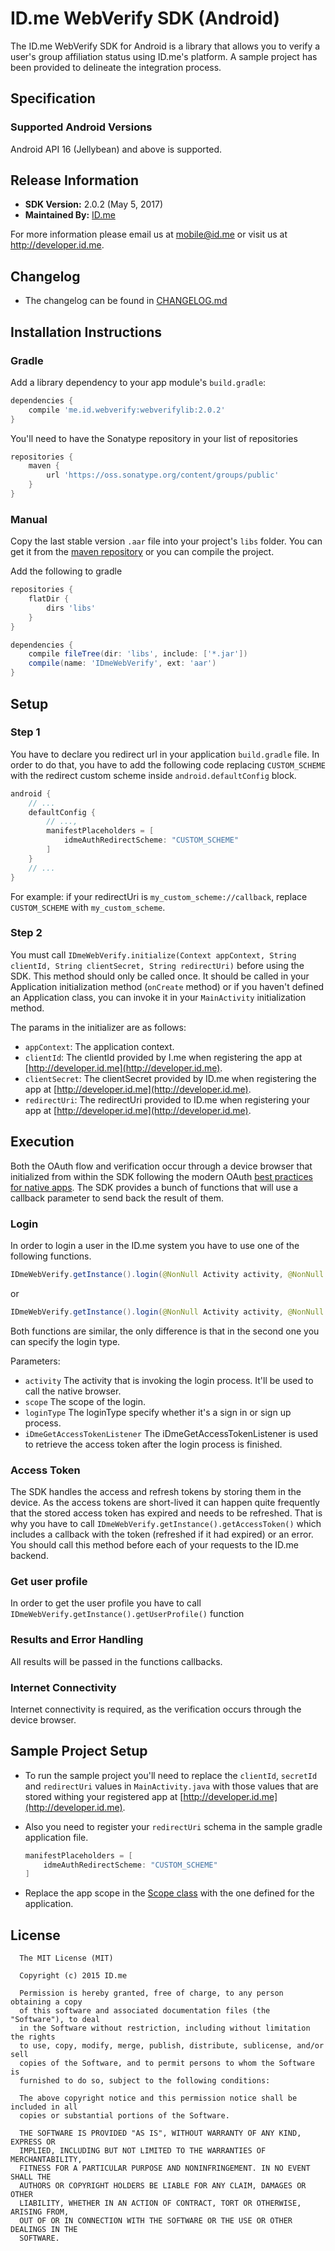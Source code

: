 # ID.me WebVerify SDK (Android)
The ID.me WebVerify SDK for Android is a library that allows you to verify a user's group affiliation status using 
ID.me's platform. A sample project has been provided to delineate the integration process.

## Specification
### Supported Android Versions

Android API 16 (Jellybean) and above is supported.

## Release Information 
- **SDK Version:** 2.0.2 (May 5, 2017)
- **Maintained By:** [ID.me](http://github.com/IDme)

For more information please email us at mobile@id.me or visit us at http://developer.id.me.

## Changelog
- The changelog can be found in [CHANGELOG.md](CHANGELOG.md)
 
## Installation Instructions
### Gradle

Add a library dependency to your app module's `build.gradle`:

```groovy
dependencies {
    compile 'me.id.webverify:webverifylib:2.0.2'
}
```

You'll need to have the Sonatype repository in your list of repositories

```groovy
repositories {
    maven {
        url 'https://oss.sonatype.org/content/groups/public'
    }
}

```

### Manual
Copy the last stable version `.aar` file into your project's `libs` folder.
You can get it from the [maven repository](https://repo1.maven.org/maven2/me/id/webverify/webverifylib/) or you can compile the project.

Add the following to gradle 

```groovy
repositories {
    flatDir {
        dirs 'libs'
    }
}

dependencies {
    compile fileTree(dir: 'libs', include: ['*.jar'])
    compile(name: 'IDmeWebVerify', ext: 'aar')
}
```

## Setup
### Step 1
You have to declare you redirect url in your application `build.gradle` file.
In order to do that, you have to add the following code replacing `CUSTOM_SCHEME` with the redirect custom scheme inside `android.defaultConfig` block.


```groovy
android {
    // ...
    defaultConfig {
        // ...,
        manifestPlaceholders = [
            idmeAuthRedirectScheme: "CUSTOM_SCHEME"
        ]
    }
    // ...
}
```
For example: if your redirectUri is `my_custom_scheme://callback`, replace `CUSTOM_SCHEME` with `my_custom_scheme`.

### Step 2
You must call `IDmeWebVerify.initialize(Context appContext, String clientId, String clientSecret, String redirectUri)` before using the SDK. 
This method should only be called once. It should be called in your Application initialization method (`onCreate` method) or if you haven't defined an Application class, you can invoke it in your `MainActivity` initialization method.

The params in the initializer are as follows:
- `appContext`: The application context.
- `clientId`: The clientId provided by I.me when registering the app at [http://developer.id.me](http://developer.id.me).
- `clientSecret`: The clientSecret provided by ID.me when registering the app at [http://developer.id.me](http://developer.id.me).
- `redirectUri`: The redirectUri provided to ID.me when registering your app at [http://developer.id.me](http://developer.id.me).


## Execution
Both the OAuth flow and verification occur through a device browser that initialized from within the SDK following the modern OAuth [best practices for native apps](https://tools.ietf.org/html/draft-ietf-oauth-native-apps-03).
The SDK provides a bunch of functions that will use a callback parameter to send back the result of them. 

### Login
In order to login a user in the ID.me system you have to use one of the following functions.

```java
IDmeWebVerify.getInstance().login(@NonNull Activity activity, @NonNull IDmeScope scope, @NonNull IDmeGetAccessTokenListener listener)
```

or 
```java
IDmeWebVerify.getInstance().login(@NonNull Activity activity, @NonNull IDmeScope scope, @Nullable LoginType loginType, @NonNull IDmeGetAccessTokenListener listener) 
```

Both functions are similar, the only difference is that in the second one you can specify the login type.

Parameters:
- `activity` The activity that is invoking the login process. It'll be used to call the native browser. 
- `scope` The scope of the login. 
- `loginType` The loginType specify whether it's a sign in or sign up process.
- `iDmeGetAccessTokenListener` The iDmeGetAccessTokenListener is used to retrieve the access token after the login process is finished.

### Access Token
The SDK handles the access and refresh tokens by storing them in the device. As the access tokens are short-lived it can happen quite frequently that the stored access token has expired and needs to be refreshed. 
That is why you have to call `IDmeWebVerify.getInstance().getAccessToken()` which includes a callback with the token (refreshed if it had expired) or an error. You should call this method before each of your requests to the ID.me backend.

### Get user profile
In order to get the user profile you have to call `IDmeWebVerify.getInstance().getUserProfile()` function

### Results and Error Handling
All results will be passed in the functions callbacks.

### Internet Connectivity
Internet connectivity is required, as the verification occurs through the device browser.

## Sample Project Setup

- To run the sample project you'll need to replace the `clientId`, `secretId` and `redirectUri` values in `MainActivity.java` with those values that are stored withing your registered app at [http://developer.id.me](http://developer.id.me).
- Also you need to register your `redirectUri` schema in the sample gradle application file.

    ```groovy
    manifestPlaceholders = [
        idmeAuthRedirectScheme: "CUSTOM_SCHEME"
    ]
    ```
- Replace the app scope in the [Scope class](me.id.webverify/app/src/main/java/me/id/meidwebverify/Scope.java) with the one defined for the application. 

## License
```   
  The MIT License (MIT)
  
  Copyright (c) 2015 ID.me
  
  Permission is hereby granted, free of charge, to any person obtaining a copy
  of this software and associated documentation files (the "Software"), to deal
  in the Software without restriction, including without limitation the rights
  to use, copy, modify, merge, publish, distribute, sublicense, and/or sell
  copies of the Software, and to permit persons to whom the Software is
  furnished to do so, subject to the following conditions:
  
  The above copyright notice and this permission notice shall be included in all
  copies or substantial portions of the Software.
  
  THE SOFTWARE IS PROVIDED "AS IS", WITHOUT WARRANTY OF ANY KIND, EXPRESS OR
  IMPLIED, INCLUDING BUT NOT LIMITED TO THE WARRANTIES OF MERCHANTABILITY,
  FITNESS FOR A PARTICULAR PURPOSE AND NONINFRINGEMENT. IN NO EVENT SHALL THE
  AUTHORS OR COPYRIGHT HOLDERS BE LIABLE FOR ANY CLAIM, DAMAGES OR OTHER
  LIABILITY, WHETHER IN AN ACTION OF CONTRACT, TORT OR OTHERWISE, ARISING FROM,
  OUT OF OR IN CONNECTION WITH THE SOFTWARE OR THE USE OR OTHER DEALINGS IN THE
  SOFTWARE.
```

